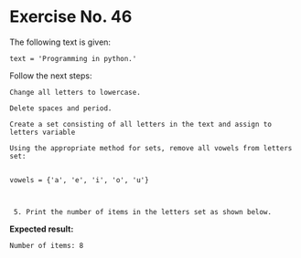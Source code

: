 # Exercise No. 46


The following text is given:


    text = 'Programming in python.'


Follow the next steps:

    Change all letters to lowercase.

    Delete spaces and period.

    Create a set consisting of all letters in the text and assign to letters variable

    Using the appropriate method for sets, remove all vowels from letters set:


    vowels = {'a', 'e', 'i', 'o', 'u'}

 

     5. Print the number of items in the letters set as shown below.


**Expected result:**


    Number of items: 8